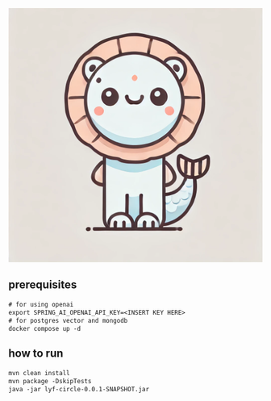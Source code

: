 ![](./merlian.webp "logo")

## prerequisites

```shell
# for using openai 
export SPRING_AI_OPENAI_API_KEY=<INSERT KEY HERE>
# for postgres vector and mongodb
docker compose up -d
```


## how to run

```
mvn clean install
mvn package -DskipTests
java -jar lyf-circle-0.0.1-SNAPSHOT.jar
```
